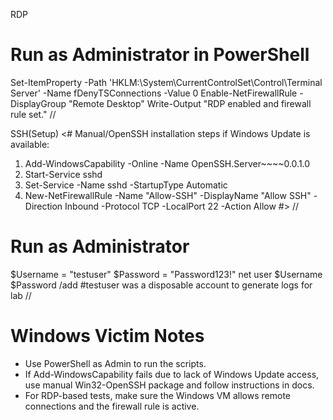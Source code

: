 RDP
# Run as Administrator in PowerShell
Set-ItemProperty -Path 'HKLM:\System\CurrentControlSet\Control\Terminal Server' -Name fDenyTSConnections -Value 0
Enable-NetFirewallRule -DisplayGroup "Remote Desktop"
Write-Output "RDP enabled and firewall rule set."
//

SSH(Setup)
<#
Manual/OpenSSH installation steps if Windows Update is available:
1. Add-WindowsCapability -Online -Name OpenSSH.Server~~~~0.0.1.0
2. Start-Service sshd
3. Set-Service -Name sshd -StartupType Automatic
4. New-NetFirewallRule -Name "Allow-SSH" -DisplayName "Allow SSH" -Direction Inbound -Protocol TCP -LocalPort 22 -Action Allow
#>
//

# Run as Administrator
$Username = "testuser"
$Password = "Password123!"
net user $Username $Password /add
#testuser was a disposable account to generate logs for lab
//

# Windows Victim Notes

- Use PowerShell as Admin to run the scripts.
- If Add-WindowsCapability fails due to lack of Windows Update access, use manual Win32-OpenSSH package and follow instructions in docs.
- For RDP-based tests, make sure the Windows VM allows remote connections and the firewall rule is active.

